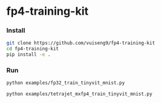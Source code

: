 # fp4-training-kit


### Install
```bash
git clone https://github.com/vuiseng9/fp4-training-kit
cd fp4-training-kit
pip install -e .
```

### Run
```bash
python examples/fp32_train_tinyvit_mnist.py

python examples/tetrajet_mxfp4_train_tinyvit_mnist.py
```